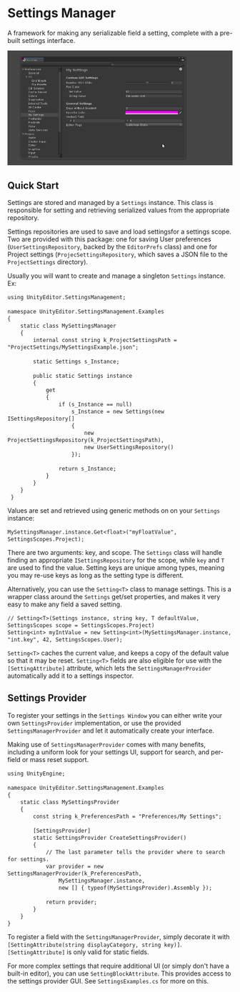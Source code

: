 # Settings Manager

A framework for making any serializable field a setting, complete with a pre-built settings interface.

![in action](Documentation~/images/settings.gif)

## Quick Start

Settings are stored and managed by a `Settings` instance. This class is responsible for setting and retrieving serialized values from the appropriate repository.

Settings repositories are used to save and load settingsfor a settings scope. Two are provided with this package: one for saving User preferences (`UserSettingsRepository`, backed by the `EditorPrefs` class) and one for Project settings (`ProjecSettingsRepository`, which saves a JSON file to the `ProjectSettings` directory).

Usually you will want to create and manage a singleton `Settings` instance. Ex:

```
using UnityEditor.SettingsManagement;

namespace UnityEditor.SettingsManagement.Examples
{
    static class MySettingsManager
    {
        internal const string k_ProjectSettingsPath = "ProjectSettings/MySettingsExample.json";

        static Settings s_Instance;

        public static Settings instance
        {
            get
            {
                if (s_Instance == null)
                    s_Instance = new Settings(new ISettingsRepository[]
                    {
                        new ProjectSettingsRepository(k_ProjectSettingsPath),
                        new UserSettingsRepository()
                    });

                return s_Instance;
            }
        }
    }
 }
```

Values are set and retrieved using generic methods on on your `Settings` instance:

```
MySettingsManager.instance.Get<float>("myFloatValue", SettingsScopes.Project);
```

There are two arguments: key, and scope. The `Settings` class will handle finding an appropriate `ISettingsRepository` for the scope, while `key` and `T` are used to find the value. Setting keys are unique among types, meaning you may re-use keys as long as the setting type is different.

Alternatively, you can use the `Setting<T>` class to manage settings. This is a wrapper class around the `Settings` get/set properties, and makes it very easy to make any field a saved setting.

```
// Setting<T>(Settings instance, string key, T defaultValue, SettingsScopes scope = SettingsScopes.Project)
Setting<int> myIntValue = new Setting<int>(MySettingsManager.instance, "int.key", 42, SettingsScopes.User);
```

`Setting<T>` caches the current value, and keeps a copy of the default value so that it may be reset. `Setting<T>` fields are also eligible for use with the `[SettingAttribute]` attribute, which lets the `SettingsManagerProvider` automatically add it to a settings inspector.

## Settings Provider

To register your settings in the `Settings Window` you can either write your own `SettingsProvider` implementation, or use the provided `SettingsManagerProvider` and let it automatically create your interface.

Making use of `SettingsManagerProvider` comes with many benefits, including a uniform look for your settings UI, support for search, and per-field or mass reset support.

```
using UnityEngine;

namespace UnityEditor.SettingsManagement.Examples
{
	static class MySettingsProvider
	{
		const string k_PreferencesPath = "Preferences/My Settings";

		[SettingsProvider]
		static SettingsProvider CreateSettingsProvider()
		{
			// The last parameter tells the provider where to search for settings.
			var provider = new SettingsManagerProvider(k_PreferencesPath,
				MySettingsManager.instance,
				new [] { typeof(MySettingsProvider).Assembly });

			return provider;
		}
	}
}
```

To register a field with the `SettingsManagerProvider`, simply decorate it with `[SettingAttribute(string displayCategory, string key)]`. `[SettingAttribute]` is only valid for static fields.

For more complex settings that require additional UI (or simply don't have a built-in editor), you can use `SettingBlockAttribute`. This provides access to the settings provider GUI. See `SettingsExamples.cs` for more on this.

